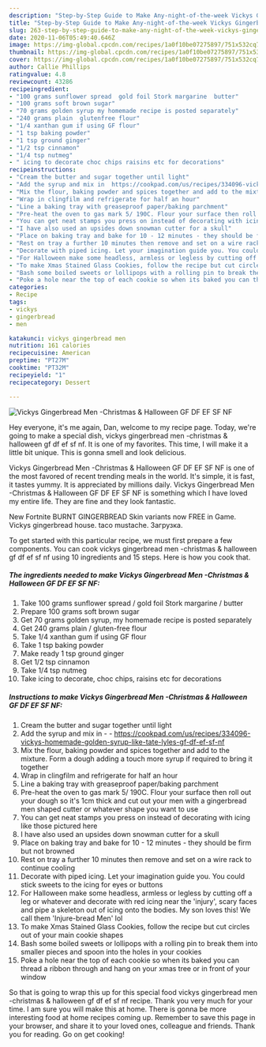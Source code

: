 ```yaml
---
description: "Step-by-Step Guide to Make Any-night-of-the-week Vickys Gingerbread Men -Christmas &amp;amp; Halloween GF DF EF SF NF"
title: "Step-by-Step Guide to Make Any-night-of-the-week Vickys Gingerbread Men -Christmas &amp;amp; Halloween GF DF EF SF NF"
slug: 263-step-by-step-guide-to-make-any-night-of-the-week-vickys-gingerbread-men-christmas-and-amp-halloween-gf-df-ef-sf-nf
date: 2020-11-06T05:49:40.646Z
image: https://img-global.cpcdn.com/recipes/1a0f10be07275897/751x532cq70/vickys-gingerbread-men-christmas-halloween-gf-df-ef-sf-nf-recipe-main-photo.jpg
thumbnail: https://img-global.cpcdn.com/recipes/1a0f10be07275897/751x532cq70/vickys-gingerbread-men-christmas-halloween-gf-df-ef-sf-nf-recipe-main-photo.jpg
cover: https://img-global.cpcdn.com/recipes/1a0f10be07275897/751x532cq70/vickys-gingerbread-men-christmas-halloween-gf-df-ef-sf-nf-recipe-main-photo.jpg
author: Callie Phillips
ratingvalue: 4.8
reviewcount: 43286
recipeingredient:
- "100 grams sunflower spread  gold foil Stork margarine  butter"
- "100 grams soft brown sugar"
- "70 grams golden syrup my homemade recipe is posted separately"
- "240 grams plain  glutenfree flour"
- "1/4 xanthan gum if using GF flour"
- "1 tsp baking powder"
- "1 tsp ground ginger"
- "1/2 tsp cinnamon"
- "1/4 tsp nutmeg"
- " icing to decorate choc chips raisins etc for decorations"
recipeinstructions:
- "Cream the butter and sugar together until light"
- "Add the syrup and mix in  https://cookpad.com/us/recipes/334096-vickys-homemade-golden-syrup-like-tate-lyles-gf-df-ef-sf-nf"
- "Mix the flour, baking powder and spices together and add to the mixture. Form a dough adding a touch more syrup if required to bring it together"
- "Wrap in clingfilm and refrigerate for half an hour"
- "Line a baking tray with greaseproof paper/baking parchment"
- "Pre-heat the oven to gas mark 5/ 190C. Flour your surface then roll out your dough so it&#39;s 1cm thick and cut out your men with a gingerbread men shaped cutter or whatever shape you want to use"
- "You can get neat stamps you press on instead of decorating with icing like those pictured here"
- "I have also used an upsides down snowman cutter for a skull"
- "Place on baking tray and bake for 10 - 12 minutes - they should be firm but not browned"
- "Rest on tray a further 10 minutes then remove and set on a wire rack to continue cooling"
- "Decorate with piped icing. Let your imagination guide you. You could stick sweets to the icing for eyes or buttons"
- "For Halloween make some headless, armless or legless by cutting off a leg or whatever and decorate with red icing near the &#39;injury&#39;, scary faces and pipe a skeleton out of icing onto the bodies. My son loves this! We call them &#39;Injure-bread Men&#39; lol"
- "To make Xmas Stained Glass Cookies, follow the recipe but cut circles out of your main cookie shapes"
- "Bash some boiled sweets or lollipops with a rolling pin to break them into smaller pieces and spoon into the holes in your cookies"
- "Poke a hole near the top of each cookie so when its baked you can thread a ribbon through and hang on your xmas tree or in front of your window"
categories:
- Recipe
tags:
- vickys
- gingerbread
- men

katakunci: vickys gingerbread men 
nutrition: 161 calories
recipecuisine: American
preptime: "PT27M"
cooktime: "PT32M"
recipeyield: "1"
recipecategory: Dessert

---
```



![Vickys Gingerbread Men -Christmas &amp; Halloween GF DF EF SF NF](https://img-global.cpcdn.com/recipes/1a0f10be07275897/751x532cq70/vickys-gingerbread-men-christmas-halloween-gf-df-ef-sf-nf-recipe-main-photo.jpg)

Hey everyone, it's me again, Dan, welcome to my recipe page. Today, we're going to make a special dish, vickys gingerbread men -christmas &amp; halloween gf df ef sf nf. It is one of my favorites. This time, I will make it a little bit unique. This is gonna smell and look delicious.

Vickys Gingerbread Men -Christmas &amp; Halloween GF DF EF SF NF is one of the most favored of recent trending meals in the world. It's simple, it is fast, it tastes yummy. It is appreciated by millions daily. Vickys Gingerbread Men -Christmas &amp; Halloween GF DF EF SF NF is something which I have loved my entire life. They are fine and they look fantastic.

New Fortnite BURNT GINGERBREAD Skin variants now FREE in Game. Vickys gingerbread house. taco mustache. Загрузка.


To get started with this particular recipe, we must first prepare a few components. You can cook vickys gingerbread men -christmas &amp; halloween gf df ef sf nf using 10 ingredients and 15 steps. Here is how you cook that.

<!--inarticleads1-->

##### The ingredients needed to make Vickys Gingerbread Men -Christmas &amp; Halloween GF DF EF SF NF:

1. Take 100 grams sunflower spread / gold foil Stork margarine / butter
1. Prepare 100 grams soft brown sugar
1. Get 70 grams golden syrup, my homemade recipe is posted separately
1. Get 240 grams plain / gluten-free flour
1. Take 1/4 xanthan gum if using GF flour
1. Take 1 tsp baking powder
1. Make ready 1 tsp ground ginger
1. Get 1/2 tsp cinnamon
1. Take 1/4 tsp nutmeg
1. Take  icing to decorate, choc chips, raisins etc for decorations




<!--inarticleads2-->

##### Instructions to make Vickys Gingerbread Men -Christmas &amp; Halloween GF DF EF SF NF:

1. Cream the butter and sugar together until light
1. Add the syrup and mix in -  - https://cookpad.com/us/recipes/334096-vickys-homemade-golden-syrup-like-tate-lyles-gf-df-ef-sf-nf
1. Mix the flour, baking powder and spices together and add to the mixture. Form a dough adding a touch more syrup if required to bring it together
1. Wrap in clingfilm and refrigerate for half an hour
1. Line a baking tray with greaseproof paper/baking parchment
1. Pre-heat the oven to gas mark 5/ 190C. Flour your surface then roll out your dough so it&#39;s 1cm thick and cut out your men with a gingerbread men shaped cutter or whatever shape you want to use
1. You can get neat stamps you press on instead of decorating with icing like those pictured here
1. I have also used an upsides down snowman cutter for a skull
1. Place on baking tray and bake for 10 - 12 minutes - they should be firm but not browned
1. Rest on tray a further 10 minutes then remove and set on a wire rack to continue cooling
1. Decorate with piped icing. Let your imagination guide you. You could stick sweets to the icing for eyes or buttons
1. For Halloween make some headless, armless or legless by cutting off a leg or whatever and decorate with red icing near the &#39;injury&#39;, scary faces and pipe a skeleton out of icing onto the bodies. My son loves this! We call them &#39;Injure-bread Men&#39; lol
1. To make Xmas Stained Glass Cookies, follow the recipe but cut circles out of your main cookie shapes
1. Bash some boiled sweets or lollipops with a rolling pin to break them into smaller pieces and spoon into the holes in your cookies
1. Poke a hole near the top of each cookie so when its baked you can thread a ribbon through and hang on your xmas tree or in front of your window




So that is going to wrap this up for this special food vickys gingerbread men -christmas &amp; halloween gf df ef sf nf recipe. Thank you very much for your time. I am sure you will make this at home. There is gonna be more interesting food at home recipes coming up. Remember to save this page in your browser, and share it to your loved ones, colleague and friends. Thank you for reading. Go on get cooking!
